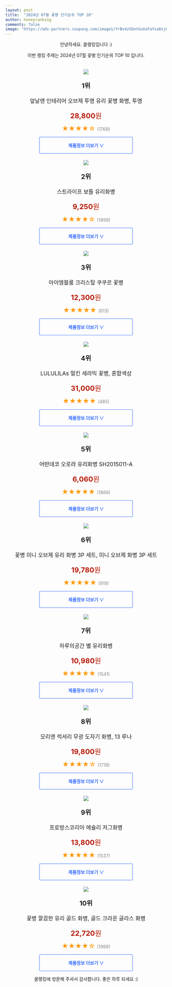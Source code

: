 ```yaml
---
layout: post
title:  "2024년 07월 꽃병 인기순위 TOP 10"
author: honeyranking
comments: false
image: "https://ads-partners.coupang.com/image1/YrBv4z5QntGuUsFaYsaDsj0_IjXwvBCogZ8_3wV8mnEW1KcoPmajiM_lYUN65a8HQWbaW3cDQRtyJ1kT0sXly0us-g971merovBPfb7USX3wtiJi_MZbtOfxYTXN_oEquDLSCDZhsGI8hbEyHvERn5AvTD5f5hAg_MQRB_xEJx6y9P-V8KZIhdXpWTJe36_mTUCFzHQvK1fWFtzev_OLGB-iZaxUWmhlJbj9lst9IMBsrCM0RA46N4xqoW9JStepmbzinbPlxxty3RZST6a8qg0vuhNaBrJ24B4-FE4a59aPUVbKTOmZN8ZFJWNI-JYR"
---
```

<p style="text-align: center;">안녕하세요. 꿀랭킹입니다 :)</p>
<p style="text-align: center;">이번 랭킹 주제는 2024년 07월 꽃병 인기순위 TOP 10 입니다.</p><center><img src="https://ads-partners.coupang.com/image1/YrBv4z5QntGuUsFaYsaDsj0_IjXwvBCogZ8_3wV8mnEW1KcoPmajiM_lYUN65a8HQWbaW3cDQRtyJ1kT0sXly0us-g971merovBPfb7USX3wtiJi_MZbtOfxYTXN_oEquDLSCDZhsGI8hbEyHvERn5AvTD5f5hAg_MQRB_xEJx6y9P-V8KZIhdXpWTJe36_mTUCFzHQvK1fWFtzev_OLGB-iZaxUWmhlJbj9lst9IMBsrCM0RA46N4xqoW9JStepmbzinbPlxxty3RZST6a8qg0vuhNaBrJ24B4-FE4a59aPUVbKTOmZN8ZFJWNI-JYR" style="margin-top:20px" /></center><p style="text-align: center; font-size: 20px"><b>1위</b></p><p style="text-align: center; font-size: 17px">앞날앤 인테리어 오브제 투명 유리 꽃병 화병, 투명</p><p style="text-align: center;"><span style="color: #b61800; font-size: 22px;"><b>28,800</b>원</span></p><p style="text-align: center;"><span style="color: #ff9600; font-size: 20px;">★★★★☆ </span><span style="color: #878787;">(1769)</span></p><center><a href="https://link.coupang.com/re/AFFSDP?lptag=AF3899140&subid=honeyrank&pageKey=8147204395&itemId=23171670168&vendorItemId=90205182593&traceid=V0-153-c2f78734069b1a6a&clickBeacon=71be0bf0-4cfa-11ef-9069-1730fe47af17%7E3&requestid=20240729010000489231501987&token=31850C%7CMIXED"><div style="font-size: 14px; display: inline-block; padding: 15px 90px; color: #346aff; border-radius: 2px; border: 1px solid #346aff; cursor: pointer;"><b>제품정보 더보기 &or;</b></div></a></center><center><img src="https://ads-partners.coupang.com/image1/l--UBjZKKft8LHnBlyZk-BURGdENkr_eeuDpfC5y5skF7Y6hCmTRisui4lI13zw3HhE_pi2gvDDTXOBSHMOVcpKZ14eiWAM8dKS75KJTAt71adfoFA5Jcm2ypbLg1BjS8A6DwvNJh1BqscQJZIkqd3QABnR23Tb8UiS5ajEjKd26pv8tJqDrmqVYM-O0cZGaTMbrF4JG34kLsp9gjwYeMEOwrDpuKCBvVn_lDGIz9I9bbzHPN0nIkzxaqj9xhu9aBUJljHU-5IQ5olmMgI5MUI2jzq1zk48i" style="margin-top:20px" /></center><p style="text-align: center; font-size: 20px"><b>2위</b></p><p style="text-align: center; font-size: 17px">스트라이프 보틀 유리화병</p><p style="text-align: center;"><span style="color: #b61800; font-size: 22px;"><b>9,250</b>원</span></p><p style="text-align: center;"><span style="color: #ff9600; font-size: 20px;">★★★★☆ </span><span style="color: #878787;">(1899)</span></p><center><a href="https://link.coupang.com/re/AFFSDP?lptag=AF3899140&subid=honeyrank&pageKey=68460184&itemId=228502161&vendorItemId=3558248875&traceid=V0-153-5b4b3bd11519f26b&requestid=20240729010000489231501987&token=31850C%7CMIXED"><div style="font-size: 14px; display: inline-block; padding: 15px 90px; color: #346aff; border-radius: 2px; border: 1px solid #346aff; cursor: pointer;"><b>제품정보 더보기 &or;</b></div></a></center><center><img src="https://ads-partners.coupang.com/image1/F3SEYJpx-ndfNeUkF3uQvg59bE3NDEAhgBtbwk1kGeeWntg0TMW0BsxdITAaC5IbrflGFsUbanEPnr4m1vSiyQr2ojl7dHXAxIwKZwjJ0Yx3bWcHVq3rV__ZRmGfvPWriRcZOMYyMIT5vMklRYd9z-Zo2TZNMl0BMzqOkX_6MMsiZ3nYhp_RBYeuKdsdJQPXSQd5vTSesquKBAV-6WQb8VpSP9LaRdHNs-jIf1ZRonanbZ0Qfj3t8hCy1RXGCQV_GjBhLBmsJ1VNRdmO4Gy3_T4=" style="margin-top:20px" /></center><p style="text-align: center; font-size: 20px"><b>3위</b></p><p style="text-align: center; font-size: 17px">아이엠블룸 크리스탈 쿠쿠르 꽃병</p><p style="text-align: center;"><span style="color: #b61800; font-size: 22px;"><b>12,300</b>원</span></p><p style="text-align: center;"><span style="color: #ff9600; font-size: 20px;">★★★★★ </span><span style="color: #878787;">(813)</span></p><center><a href="https://link.coupang.com/re/AFFSDP?lptag=AF3899140&subid=honeyrank&pageKey=5018414466&itemId=6726607917&vendorItemId=74019580776&traceid=V0-153-4320ac1c70d8cebd&requestid=20240729010000489231501987&token=31850C%7CMIXED"><div style="font-size: 14px; display: inline-block; padding: 15px 90px; color: #346aff; border-radius: 2px; border: 1px solid #346aff; cursor: pointer;"><b>제품정보 더보기 &or;</b></div></a></center><center><img src="https://ads-partners.coupang.com/image1/g5UcKLSqTHfMpzoKg6btgJK3Z0PnEC9aQLLQN25Anq5-yao8N3Iq0jGq5rzmgOO5we0y4BTNeox1JWUcUftl0rChrxX3GtcnSdNa1MDjDYnofy8GUd7CDTlZeYMed6VNI1Vh8Rj0Xizf6C_UWZOUKXNCRrvJGUNatdc-zNl3VvdKxYioeURIXRvAm8_Eu81eVMG5B5lQkkTYQC1G7qcyIqv20GiIOYB_dvtPx6yxJLSuZ7P2eYbvpa-q01jpxIm5Wtb6x8vUUNzXNXmeiedcWeest2Hw0rn26vU9m4xEdPA81so1mzUuHxretNrSzg==" style="margin-top:20px" /></center><p style="text-align: center; font-size: 20px"><b>4위</b></p><p style="text-align: center; font-size: 17px">LULULILAs 멀킨 세라믹 꽃병, 혼합색상</p><p style="text-align: center;"><span style="color: #b61800; font-size: 22px;"><b>31,000</b>원</span></p><p style="text-align: center;"><span style="color: #ff9600; font-size: 20px;">★★★★★ </span><span style="color: #878787;">(485)</span></p><center><a href="https://link.coupang.com/re/AFFSDP?lptag=AF3899140&subid=honeyrank&pageKey=6974738564&itemId=17021243073&vendorItemId=86737475002&traceid=V0-153-ab37d3f51ee1c344&clickBeacon=71be3300-4cfa-11ef-82e2-c373250a4063%7E3&requestid=20240729010000489231501987&token=31850C%7CMIXED"><div style="font-size: 14px; display: inline-block; padding: 15px 90px; color: #346aff; border-radius: 2px; border: 1px solid #346aff; cursor: pointer;"><b>제품정보 더보기 &or;</b></div></a></center><center><img src="https://ads-partners.coupang.com/image1/J9aVgwagCieiam9OJ4uBTXg8K4hhGLe6tzT641Him3NDIGAooPo_NCUC5gAHwKcBE-a9P2OHFEpN-HvqkHQrZOY9BOxf1JKgp9g4ouMim2u0R5zkjC5Gm5qGzX_9E6KxM_ckWRjDkvnmP1N0WxNhhp8vmdgHsT6xfdFZAozIIoNC7OyZPXWRmZf5QIKr5V7vVu9wDHFEwly9V8Zf75expycedDYlC8sBynfzUnSioa71vdM-DhG3w8xbRiLUcqaS8iylF71u3o3TfpZs0q58xvI=" style="margin-top:20px" /></center><p style="text-align: center; font-size: 20px"><b>5위</b></p><p style="text-align: center; font-size: 17px">어반데코 오로라 유리화병 SH2015011-A</p><p style="text-align: center;"><span style="color: #b61800; font-size: 22px;"><b>6,060</b>원</span></p><p style="text-align: center;"><span style="color: #ff9600; font-size: 20px;">★★★★★ </span><span style="color: #878787;">(1866)</span></p><center><a href="https://link.coupang.com/re/AFFSDP?lptag=AF3899140&subid=honeyrank&pageKey=7709228799&itemId=20660717857&vendorItemId=87733470126&traceid=V0-153-283908e04fb5399d&requestid=20240729010000489231501987&token=31850C%7CMIXED"><div style="font-size: 14px; display: inline-block; padding: 15px 90px; color: #346aff; border-radius: 2px; border: 1px solid #346aff; cursor: pointer;"><b>제품정보 더보기 &or;</b></div></a></center><center><img src="https://ads-partners.coupang.com/image1/RP0IxlNP4J2tkSUWRKFwXf9MNvT2ClIPAjr3FoQqLfLzRD4c4G9Iw6fiNhz-7SKWIs0EST8Q02m568n_BbZX0sbvNWiaO-0UJFo-sV4i-BtAXv0kUIs0PYiqRsD939rwYKZFLfXRLQHmEbgqdegclpDpfjJslshY_UE7lQkk0Uk216X5nonwfGLbTyxHy23fq_CE-drjg5iwCbFSAUdAJ78rXEgE__Z76ZNhqd8fy6Nu6XBmn7q-fZrwdRkMaEwRtHj9-L0K-YyDeFRR4eLwEDDwsOCyNj7N_nBICRtDeiHvgU1gf4mBX84BRHrCeFU=" style="margin-top:20px" /></center><p style="text-align: center; font-size: 20px"><b>6위</b></p><p style="text-align: center; font-size: 17px">꽃병 미니 오브제 유리 화병 3P 세트, 미니 오브제 화병 3P 세트</p><p style="text-align: center;"><span style="color: #b61800; font-size: 22px;"><b>19,780</b>원</span></p><p style="text-align: center;"><span style="color: #ff9600; font-size: 20px;">★★★★★ </span><span style="color: #878787;">(919)</span></p><center><a href="https://link.coupang.com/re/AFFSDP?lptag=AF3899140&subid=honeyrank&pageKey=8133348426&itemId=23100440107&vendorItemId=90133782819&traceid=V0-153-93becc247b30df01&clickBeacon=71be3300-4cfa-11ef-855a-f17a832c7e79%7E3&requestid=20240729010000489231501987&token=31850C%7CMIXED"><div style="font-size: 14px; display: inline-block; padding: 15px 90px; color: #346aff; border-radius: 2px; border: 1px solid #346aff; cursor: pointer;"><b>제품정보 더보기 &or;</b></div></a></center><center><img src="https://ads-partners.coupang.com/image1/OTSih48f7sxiznKdOeMNIsAU2eUVpxyqH2buIp9nFuOd1iPLUQTMIuy6DkQ00s5lsy_auLbhv8jLwI9387U471QSQ8vr56sLf6SxVE8ziYQpZX-lsWskdJkSXGUBgZk3fLGNzrry4KU8aFdquJyTnrQsyxI-O3mMTLrgSAl5JMIIFhh2bKAYtTwrUFclDbNA93zx7IP7EhXxDppKetyl_2_eW1yK9wITu0JpkXzATMQeUSxKpvGkbQJ2Ny8HzRRPggncxEphyOm-SdzDV1XmQPfsut9ljy9ca-n1" style="margin-top:20px" /></center><p style="text-align: center; font-size: 20px"><b>7위</b></p><p style="text-align: center; font-size: 17px">하루의공간 별 유리화병</p><p style="text-align: center;"><span style="color: #b61800; font-size: 22px;"><b>10,980</b>원</span></p><p style="text-align: center;"><span style="color: #ff9600; font-size: 20px;">★★★★★ </span><span style="color: #878787;">(1541)</span></p><center><a href="https://link.coupang.com/re/AFFSDP?lptag=AF3899140&subid=honeyrank&pageKey=5297726677&itemId=7638902237&vendorItemId=76041634146&traceid=V0-153-a90d66ff311d25fd&requestid=20240729010000489231501987&token=31850C%7CMIXED"><div style="font-size: 14px; display: inline-block; padding: 15px 90px; color: #346aff; border-radius: 2px; border: 1px solid #346aff; cursor: pointer;"><b>제품정보 더보기 &or;</b></div></a></center><center><img src="https://ads-partners.coupang.com/image1/-GrzStvwaIEzH8Zc-N33ii865KHevzsPZEmqVsT36gxNJFo0rvmDdOj7H_7oMDkNYimkLgTdzaaoOslMLXq1JPXdhMTTvJgTrAFoAln3nkiw8bw1cuxCY1LKSXqrErHwuz-qSMrFRNZzCV_TpwbatEPQOa4-98zWtK_Zf2eW7M2F-p4HvxnhMq7emDbWawlYu7n7SWT5kVYc2CyO6yeawIt2NJMCM1XTLGiw05vRHvCTSnVxgZ9SKwT34x42pL9sZZbGK3e44UjIDrvqo9Meo7P7GuEMGXw=" style="margin-top:20px" /></center><p style="text-align: center; font-size: 20px"><b>8위</b></p><p style="text-align: center; font-size: 17px">모리앤 럭셔리 무광 도자기 화병, 13 루나</p><p style="text-align: center;"><span style="color: #b61800; font-size: 22px;"><b>19,800</b>원</span></p><p style="text-align: center;"><span style="color: #ff9600; font-size: 20px;">★★★★☆ </span><span style="color: #878787;">(1718)</span></p><center><a href="https://link.coupang.com/re/AFFSDP?lptag=AF3899140&subid=honeyrank&pageKey=6639017652&itemId=14903255654&vendorItemId=82141971001&traceid=V0-153-88c68173c93e89b4&clickBeacon=71be3300-4cfa-11ef-923c-c1869f510f78%7E3&requestid=20240729010000489231501987&token=31850C%7CMIXED"><div style="font-size: 14px; display: inline-block; padding: 15px 90px; color: #346aff; border-radius: 2px; border: 1px solid #346aff; cursor: pointer;"><b>제품정보 더보기 &or;</b></div></a></center><center><img src="https://ads-partners.coupang.com/image1/kp_tCOPTjPe0fbhakieyrJePbcVDVNgEY4LJbWv2IfmnHux5JMs7X3Its1PeEFPkBcxvs9K4ufjLQkxfPZrKeQ5Z8lImBPu-R0Uqh3KQd0NPMuL6OJEgQHRfMKfCjeaq0clKdy3WjidvYA93EOATFhHc_cfYcTCb5Wm-XSlcX9Klf5xZOdOu7LBJZDo66hBsn1RHxdvJcgnWikYv4k-QJSbNlgnJpRo-cMH_2gxldtVL-ktBF9k8dYrlYDbx7-7yBEqfpbzibIKngH2a3hCKqJt7fE-XnkYAPw==" style="margin-top:20px" /></center><p style="text-align: center; font-size: 20px"><b>9위</b></p><p style="text-align: center; font-size: 17px">프로방스코리아 에슐리 저그화병</p><p style="text-align: center;"><span style="color: #b61800; font-size: 22px;"><b>13,800</b>원</span></p><p style="text-align: center;"><span style="color: #ff9600; font-size: 20px;">★★★★★ </span><span style="color: #878787;">(1537)</span></p><center><a href="https://link.coupang.com/re/AFFSDP?lptag=AF3899140&subid=honeyrank&pageKey=3779756&itemId=18607107&vendorItemId=3027286092&traceid=V0-153-c88de7c6738a69a4&requestid=20240729010000489231501987&token=31850C%7CMIXED"><div style="font-size: 14px; display: inline-block; padding: 15px 90px; color: #346aff; border-radius: 2px; border: 1px solid #346aff; cursor: pointer;"><b>제품정보 더보기 &or;</b></div></a></center><center><img src="https://ads-partners.coupang.com/image1/tkRqf4KVDhuyCcF3tnqEe6sGtjjn61qANDhA47193hDzJPkH7_2YoX54i5VE1sMB3K91X0T_bYd5tqBprKRO4Tb18-t9Y9t6cZKeM34XpbIznqnUffgSX83nh_r3pRqXnLhK_CdqrIZDsS3djE0i-ryLEJTNnB1oM_vsdDixr4sH3ptiKvq3Kx98I5uk4q7fKRNAkYfHqFKEMmsNsitC63Pv0VBuYSugX9YxUUCPJ1q1lQiGVhSpxGHhyWauW90iRQvX7gBejCZ_Ewdix5fj3f9_hwyDbHD9vWR853dIrYFGBnERv0z6np1QQe_sJQ==" style="margin-top:20px" /></center><p style="text-align: center; font-size: 20px"><b>10위</b></p><p style="text-align: center; font-size: 17px">꽃병 깔끔한 유리 골드 화병, 골드 크라운 글라스 화병</p><p style="text-align: center;"><span style="color: #b61800; font-size: 22px;"><b>22,720</b>원</span></p><p style="text-align: center;"><span style="color: #ff9600; font-size: 20px;">★★★★☆ </span><span style="color: #878787;">(1988)</span></p><center><a href="https://link.coupang.com/re/AFFSDP?lptag=AF3899140&subid=honeyrank&pageKey=8137465402&itemId=23117176082&vendorItemId=90150501129&traceid=V0-153-297dd5e849cf5171&clickBeacon=71be3300-4cfa-11ef-b5ab-e88515361cf3%7E3&requestid=20240729010000489231501987&token=31850C%7CMIXED"><div style="font-size: 14px; display: inline-block; padding: 15px 90px; color: #346aff; border-radius: 2px; border: 1px solid #346aff; cursor: pointer;"><b>제품정보 더보기 &or;</b></div></a></center><p style="text-align: center;">꿀랭킹에 방문해 주셔서 감사합니다. 좋은 하루 되세요 :)</p>